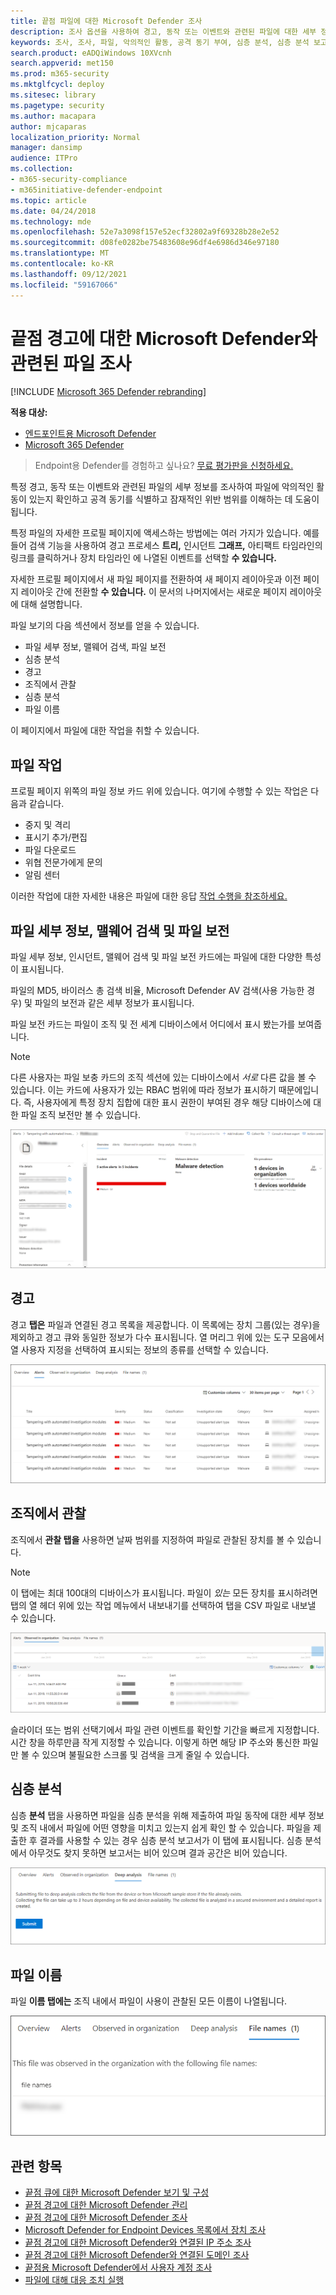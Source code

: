 ```yaml
---
title: 끝점 파일에 대한 Microsoft Defender 조사
description: 조사 옵션을 사용하여 경고, 동작 또는 이벤트와 관련된 파일에 대한 세부 정보를 얻을 수 있습니다.
keywords: 조사, 조사, 파일, 악의적인 활동, 공격 동기 부여, 심층 분석, 심층 분석 보고서
search.product: eADQiWindows 10XVcnh
search.appverid: met150
ms.prod: m365-security
ms.mktglfcycl: deploy
ms.sitesec: library
ms.pagetype: security
ms.author: macapara
author: mjcaparas
localization_priority: Normal
manager: dansimp
audience: ITPro
ms.collection:
- m365-security-compliance
- m365initiative-defender-endpoint
ms.topic: article
ms.date: 04/24/2018
ms.technology: mde
ms.openlocfilehash: 52e7a3098f157e52ecf32802a9f69328b28e2e52
ms.sourcegitcommit: d08fe0282be75483608e96df4e6986d346e97180
ms.translationtype: MT
ms.contentlocale: ko-KR
ms.lasthandoff: 09/12/2021
ms.locfileid: "59167066"
---
```

# <a name="investigate-a-file-associated-with-a-microsoft-defender-for-endpoint-alert"></a>끝점 경고에 대한 Microsoft Defender와 관련된 파일 조사

[!INCLUDE [Microsoft 365 Defender rebranding](../../includes/microsoft-defender.md)]

**적용 대상:**
- [엔드포인트용 Microsoft Defender](https://go.microsoft.com/fwlink/p/?linkid=2154037)
- [Microsoft 365 Defender](https://go.microsoft.com/fwlink/?linkid=2118804)


> Endpoint용 Defender를 경험하고 싶나요? [무료 평가판을 신청하세요.](https://signup.microsoft.com/create-account/signup?products=7f379fee-c4f9-4278-b0a1-e4c8c2fcdf7e&ru=https://aka.ms/MDEp2OpenTrial?ocid=docs-wdatp-investigatefiles-abovefoldlink)

특정 경고, 동작 또는 이벤트와 관련된 파일의 세부 정보를 조사하여 파일에 악의적인 활동이 있는지 확인하고 공격 동기를 식별하고 잠재적인 위반 범위를 이해하는 데 도움이 됩니다.

특정 파일의 자세한 프로필 페이지에 액세스하는 방법에는 여러 가지가 있습니다. 예를 들어 검색 기능을 사용하여 경고 프로세스 **트리,** 인시던트 **그래프,** 아티팩트 타임라인의 링크를 클릭하거나 장치 타임라인 에 나열된 이벤트를 선택할 **수 있습니다.** 

자세한 프로필 페이지에서 새 파일 페이지를 전환하여 새 페이지 레이아웃과 이전 페이지 레이아웃 간에 전환할 **수 있습니다.** 이 문서의 나머지에서는 새로운 페이지 레이아웃에 대해 설명합니다.

파일 보기의 다음 섹션에서 정보를 얻을 수 있습니다.

- 파일 세부 정보, 맬웨어 검색, 파일 보전
- 심층 분석
- 경고
- 조직에서 관찰
- 심층 분석
- 파일 이름

이 페이지에서 파일에 대한 작업을 취할 수 있습니다.

## <a name="file-actions"></a>파일 작업

프로필 페이지 위쪽의 파일 정보 카드 위에 있습니다. 여기에 수행할 수 있는 작업은 다음과 같습니다.

- 중지 및 격리
- 표시기 추가/편집
- 파일 다운로드
- 위협 전문가에게 문의
- 알림 센터 

이러한 작업에 대한 자세한 내용은 파일에 대한 응답 [작업 수행을 참조하세요.](respond-file-alerts.md)

## <a name="file-details-malware-detection-and-file-prevalence"></a>파일 세부 정보, 맬웨어 검색 및 파일 보전

파일 세부 정보, 인시던트, 맬웨어 검색 및 파일 보전 카드에는 파일에 대한 다양한 특성이 표시됩니다.

파일의 MD5, 바이러스 총 검색 비율, Microsoft Defender AV 검색(사용 가능한 경우) 및 파일의 보전과 같은 세부 정보가 표시됩니다.

파일 보전 카드는 파일이 조직 및 전 세계 디바이스에서 어디에서 표시 봤는가를 보여줍니다.

> [!NOTE]
> 다른 사용자는 파일 보충 카드의 조직 섹션에 있는 디바이스에서 *서로* 다른 값을 볼 수 있습니다. 이는 카드에 사용자가 있는 RBAC 범위에 따라 정보가 표시하기 때문에입니다. 즉, 사용자에게 특정 장치 집합에 대한 표시 권한이 부여된 경우 해당 디바이스에 대한 파일 조직 보전만 볼 수 있습니다.

![파일 정보의 이미지입니다.](images/atp-file-information.png)

## <a name="alerts"></a>경고

경고 **탭은** 파일과 연결된 경고 목록을 제공합니다. 이 목록에는 장치 그룹(있는 경우)을 제외하고 경고 큐와 동일한 정보가 다수 표시됩니다. 열 머리그 위에 있는 도구 모음에서 열 사용자 지정을 선택하여 표시되는 정보의 종류를 선택할 수 있습니다. 

![파일 섹션과 관련된 경고 이미지입니다.](images/atp-alerts-related-to-file.png)

## <a name="observed-in-organization"></a>조직에서 관찰

조직에서 **관찰 탭을** 사용하면 날짜 범위를 지정하여 파일로 관찰된 장치를 볼 수 있습니다.

> [!NOTE]
> 이 탭에는 최대 100대의 디바이스가 표시됩니다. 파일이 _있는_ 모든 장치를 표시하려면 탭의 열 헤더 위에  있는 작업 메뉴에서 내보내기를 선택하여 탭을 CSV 파일로 내보낼 수 있습니다.

![파일이 있는 가장 최근에 관찰한 장치의 이미지입니다.](images/atp-observed-machines.png)

슬라이더 또는 범위 선택기에서 파일 관련 이벤트를 확인할 기간을 빠르게 지정합니다. 시간 창을 하루만큼 작게 지정할 수 있습니다. 이렇게 하면 해당 IP 주소와 통신한 파일만 볼 수 있으며 불필요한 스크롤 및 검색을 크게 줄일 수 있습니다.

## <a name="deep-analysis"></a>심층 분석

심층 **분석** 탭을 [](respond-file-alerts.md#deep-analysis)사용하면 파일을 심층 분석을 위해 제출하여 파일 동작에 대한 세부 정보 및 조직 내에서 파일에 어떤 영향을 미치고 있는지 쉽게 확인 할 수 있습니다. 파일을 제출한 후 결과를 사용할 수 있는 경우 심층 분석 보고서가 이 탭에 표시됩니다. 심층 분석에서 아무것도 찾지 못하면 보고서는 비어 있으며 결과 공간은 비어 있습니다.

![심층 분석 탭의 이미지입니다.](images/submit-file.png)

## <a name="file-names"></a>파일 이름

파일 **이름 탭에는** 조직 내에서 파일이 사용이 관찰된 모든 이름이 나열됩니다.

![파일 이름 탭의 이미지입니다.](images/atp-file-names.png)

## <a name="related-topics"></a>관련 항목

- [끝점 큐에 대한 Microsoft Defender 보기 및 구성](alerts-queue.md)
- [끝점 경고에 대한 Microsoft Defender 관리](manage-alerts.md)
- [끝점 경고에 대한 Microsoft Defender 조사](investigate-alerts.md)
- [Microsoft Defender for Endpoint Devices 목록에서 장치 조사](investigate-machines.md)
- [끝점 경고에 대한 Microsoft Defender와 연결된 IP 주소 조사](investigate-ip.md)
- [끝점 경고에 대한 Microsoft Defender와 연결된 도메인 조사](investigate-domain.md)
- [끝점용 Microsoft Defender에서 사용자 계정 조사](investigate-user.md)
- [파일에 대해 대응 조치 실행](respond-file-alerts.md)
